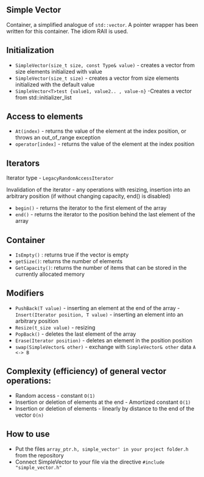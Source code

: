 Simple Vector
------------

Container, a simplified analogue of `std::vector`. A pointer wrapper has been written for this container. The idiom RAII is used.

Initialization
------------

- `SimpleVector(size_t size, const Type& value)` - creates a vector from size elements initialized with value
- `SimpleVector(size_t size)` - creates a vector from size elements initialized with the default value
- `SimpleVector<T>test {value1, value2.. , value-n}` -Creates a vector from std::initializer_list


Access to elements
-----------------

- `At(index)` - returns the value of the element at the index position, or throws an out_of_range exception
- `operator[index]` - returns the value of the element at the index position


Iterators
--------

Iterator type - `LegacyRandomAccessIterator `

Invalidation of the iterator - any operations with resizing, insertion into an arbitrary position (if without changing capacity, end() is disabled)
- `begin()` - returns the iterator to the first element of the array
- `end()` - returns the iterator to the position behind the last element of the array


Container
------

- `IsEmpty()` : returns true if the vector is empty
- `getSize()`: returns the number of elements
- `GetCapacity()`: returns the number of items that can be stored in the currently allocated memory


Modifiers
-----------

- `PushBack(T value)` - inserting an element at the end of the array
-`Insert(Iterator position, T value)` - inserting an element into an arbitrary position
- `Resize(t_size value)` - resizing
- `PopBack()` - deletes the last element of the array
- `Erase(Iterator position)` - deletes an element in the position position
- `swap(SimpleVector& other)` - exchange with `SimpleVector& other` data `A <-> B`


Complexity (efficiency) of general vector operations:
----------------------------------------------------

- Random access - constant `O(1)`
- Insertion or deletion of elements at the end - Amortized constant `O(1)`
- Insertion or deletion of elements - linearly by distance to the end of the vector `O(n)`

How to use
--------------

- Put the files `array_ptr.h, simple_vector' in your project folder.h` from the repository
- Connect SimpleVector to your file via the directive `#include "simple_vector.h"`
